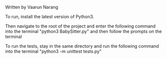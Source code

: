 Written by Vaarun Narang


To run, install the latest version of Python3.

Then navigate to the root of the project and enter the following command into the terminal "python3 BabySitter.py" and then follow the prompts on the terminal

To run the tests, stay in the same directory and run the following command into the terminal "python3 -m unittest tests.py"
